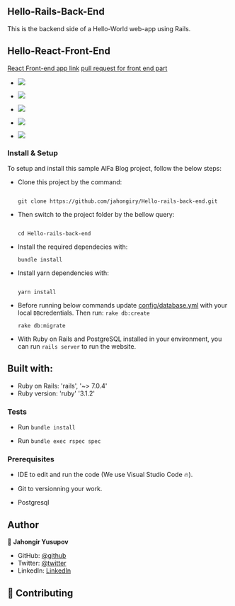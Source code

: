 ## Hello-Rails-Back-End

This is the backend side of a Hello-World web-app using Rails.

## Hello-React-Front-End

[React Front-end app link](https://github.com/jahongiry/Hello-react-front-end.git)
[pull request for front end part](https://github.com/jahongiry/Hello-react-front-end/pull/1)

- ![](https://img.shields.io/badge/Github-blueviolet)

- ![](https://img.shields.io/badge/Ruby-red)

- ![](https://img.shields.io/badge/Ruby*on*Rails-red)

- ![](https://img.shields.io/badge/PostgreSql-blue)

- ![](https://img.shields.io/badge/Webpack-blue)

### Install & Setup

To setup and install this sample AlFa Blog project, follow the below steps:

- Clone this project by the command:

  ```

  git clone https://github.com/jahongiry/Hello-rails-back-end.git

  ```

- Then switch to the project folder by the bellow query:

  ```

  cd Hello-rails-back-end

  ```

- Install the required dependecies with:

  ```
  bundle install
  ```

- Install yarn dependencies with:

  ```

  yarn install

  ```

- Before running below commands update [config/database.yml](./config/database.yml) with your local `DB`credentials. Then run:
  `rake db:create `

  `rake db:migrate `

- With Ruby on Rails and PostgreSQL installed in your environment, you can run `rails server` to run the website.

## Built with:

- Ruby on Rails: 'rails', '~> 7.0.4'
- Ruby version: 'ruby' '3.1.2'

### Tests

- Run `bundle install`

- Run `bundle exec rspec spec`

### Prerequisites

- IDE to edit and run the code (We use Visual Studio Code 🔥).

- Git to versionning your work.

- Postgresql

## Author

👤 **Jahongir Yusupov**

- GitHub: [@github](https://github.com/jahongiry)
- Twitter: [@twitter](https://twitter.com/SafarAli999)
- LinkedIn: [LinkedIn](https://twitter.com/Zelalem52236790)

## 🤝 Contributing
